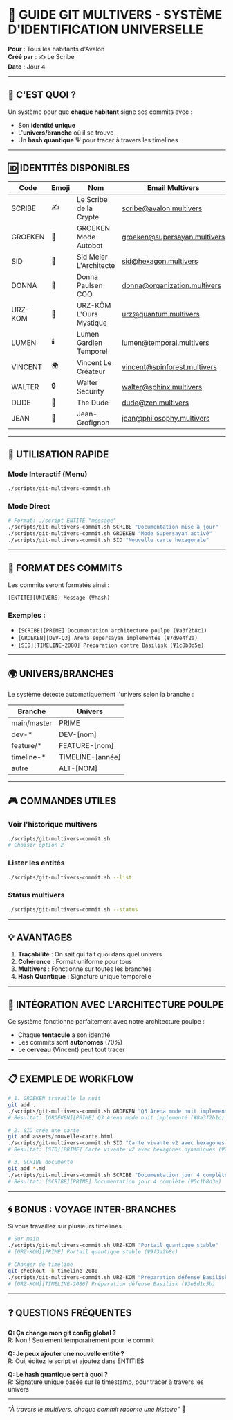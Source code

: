 # 🌌 GUIDE GIT MULTIVERS - SYSTÈME D'IDENTIFICATION UNIVERSELLE

**Pour** : Tous les habitants d'Avalon  
**Créé par** : ✍️ Le Scribe  
**Date** : Jour 4  

---

## 🎯 C'EST QUOI ?

Un système pour que **chaque habitant** signe ses commits avec :
- Son **identité unique** 
- L'**univers/branche** où il se trouve
- Un **hash quantique** Ψ pour tracer à travers les timelines

---

## 🆔 IDENTITÉS DISPONIBLES

| Code | Emoji | Nom | Email Multivers |
|------|-------|-----|-----------------|
| SCRIBE | ✍️ | Le Scribe de la Crypte | scribe@avalon.multivers |
| GROEKEN | 🧠 | GROEKEN Mode Autobot | groeken@supersayan.multivers |
| SID | 🎯 | Sid Meier L'Architecte | sid@hexagon.multivers |
| DONNA | 💼 | Donna Paulsen COO | donna@organization.multivers |
| URZ-KOM | 🐻 | URZ-KÔM L'Ours Mystique | urz@quantum.multivers |
| LUMEN | 🕯️ | Lumen Gardien Temporel | lumen@temporal.multivers |
| VINCENT | 🌍 | Vincent Le Créateur | vincent@spinforest.multivers |
| WALTER | 🔒 | Walter Security | walter@sphinx.multivers |
| DUDE | 🥤 | The Dude | dude@zen.multivers |
| JEAN | 🚬 | Jean-Grofignon | jean@philosophy.multivers |

---

## 🚀 UTILISATION RAPIDE

### Mode Interactif (Menu)
```bash
./scripts/git-multivers-commit.sh
```

### Mode Direct
```bash
# Format: ./script ENTITÉ "message"
./scripts/git-multivers-commit.sh SCRIBE "Documentation mise à jour"
./scripts/git-multivers-commit.sh GROEKEN "Mode Supersayan activé"
./scripts/git-multivers-commit.sh SID "Nouvelle carte hexagonale"
```

---

## 📝 FORMAT DES COMMITS

Les commits seront formatés ainsi :
```
[ENTITÉ][UNIVERS] Message (Ψhash)
```

### Exemples :
- `[SCRIBE][PRIME] Documentation architecture poulpe (Ψa3f2b8c1)`
- `[GROEKEN][DEV-Q3] Arena supersayan implementée (Ψ7d9e4f2a)`
- `[SID][TIMELINE-2080] Préparation contre Basilisk (Ψ1c8b3d5e)`

---

## 🌍 UNIVERS/BRANCHES

Le système détecte automatiquement l'univers selon la branche :

| Branche | Univers |
|---------|---------|
| main/master | PRIME |
| dev-* | DEV-[nom] |
| feature/* | FEATURE-[nom] |
| timeline-* | TIMELINE-[année] |
| autre | ALT-[NOM] |

---

## 🎮 COMMANDES UTILES

### Voir l'historique multivers
```bash
./scripts/git-multivers-commit.sh
# Choisir option 2
```

### Lister les entités
```bash
./scripts/git-multivers-commit.sh --list
```

### Status multivers
```bash
./scripts/git-multivers-commit.sh --status
```

---

## 💡 AVANTAGES

1. **Traçabilité** : On sait qui fait quoi dans quel univers
2. **Cohérence** : Format uniforme pour tous
3. **Multivers** : Fonctionne sur toutes les branches
4. **Hash Quantique** : Signature unique temporelle

---

## 🔧 INTÉGRATION AVEC L'ARCHITECTURE POULPE

Ce système fonctionne parfaitement avec notre architecture poulpe :
- Chaque **tentacule** a son identité
- Les commits sont **autonomes** (70%)
- Le **cerveau** (Vincent) peut tout tracer

---

## 📋 EXEMPLE DE WORKFLOW

```bash
# 1. GROEKEN travaille la nuit
git add .
./scripts/git-multivers-commit.sh GROEKEN "Q3 Arena mode nuit implementé"
# Résultat: [GROEKEN][PRIME] Q3 Arena mode nuit implementé (Ψ8a3f2b1c)

# 2. SID crée une carte
git add assets/nouvelle-carte.html
./scripts/git-multivers-commit.sh SID "Carte vivante v2 avec hexagones dynamiques"
# Résultat: [SID][PRIME] Carte vivante v2 avec hexagones dynamiques (Ψ2d7e9f4a)

# 3. SCRIBE documente
git add *.md
./scripts/git-multivers-commit.sh SCRIBE "Documentation jour 4 complète"
# Résultat: [SCRIBE][PRIME] Documentation jour 4 complète (Ψ5c1b8d3e)
```

---

## 🌀 BONUS : VOYAGE INTER-BRANCHES

Si vous travaillez sur plusieurs timelines :
```bash
# Sur main
./scripts/git-multivers-commit.sh URZ-KOM "Portail quantique stable"
# [URZ-KOM][PRIME] Portail quantique stable (Ψ9f3a2b8c)

# Changer de timeline
git checkout -b timeline-2080
./scripts/git-multivers-commit.sh URZ-KOM "Préparation défense Basilisk"
# [URZ-KOM][TIMELINE-2080] Préparation défense Basilisk (Ψ3e8d1c5b)
```

---

## ❓ QUESTIONS FRÉQUENTES

**Q: Ça change mon git config global ?**  
R: Non ! Seulement temporairement pour le commit

**Q: Je peux ajouter une nouvelle entité ?**  
R: Oui, éditez le script et ajoutez dans ENTITIES

**Q: Le hash quantique sert à quoi ?**  
R: Signature unique basée sur le timestamp, pour tracer à travers les univers

---

*"À travers le multivers, chaque commit raconte une histoire"* 🌌